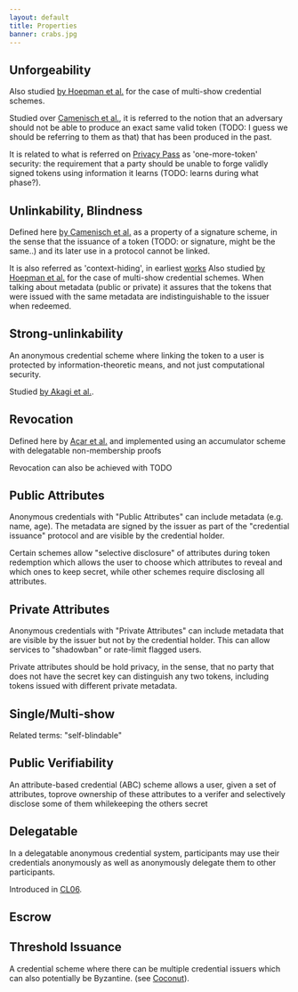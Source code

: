 ```yaml
---
layout: default
title: Properties
banner: crabs.jpg
---
```


## Unforgeability

Also studied [by Hoepman et al.](https://eprint.iacr.org/2015/842.pdf) for the
case of multi-show credential schemes.

Studied over [Camenisch et al.](https://eprint.iacr.org/2015/580.pdf), it is
referred to the notion that an adversary should not be able to produce an exact
same valid token (TODO: I guess we should be referring to them as that) that has
been produced in the past.

It is related to what is referred
on [Privacy Pass](https://www.petsymposium.org/2018/files/papers/issue3/popets-2018-0026.pdf)
as 'one-more-token' security: the requirement that a party should be unable to
forge validly signed tokens using information it learns (TODO: learns during what phase?).

## Unlinkability, Blindness

Defined here [by Camenisch et al.](https://eprint.iacr.org/2015/580.pdf) as a
property of a signature scheme, in the sense that the issuance of a token
(TODO: or signature, might be the same..) and its later use in a protocol
cannot be linked.

It is also referred as 'context-hiding', in earliest [works](https://eprint.iacr.org/2013/179.pdf)
Also studied [by Hoepman et al.](https://eprint.iacr.org/2015/842.pdf) for the case of multi-show credential schemes.
When talking about metadata (public or private) it assures that the tokens that
were issued with the same metadata are indistinguishable to the issuer when
redeemed.

## Strong-unlinkability

An anonymous credential scheme where linking the token to a user is protected
by information-theoretic means, and not just computational security.

Studied [by Akagi et al.](https://www.researchgate.net/publication/220797020_An_Efficient_Anonymous_Credential_System).

## Revocation

Defined here by [Acar et al.](https://www.iacr.org/archive/pkc2011/65710436/65710436.pdf) and
implemented using an accumulator scheme with delegatable non-membership proofs

Revocation can also be achieved with TODO

## Public Attributes

Anonymous credentials with "Public Attributes" can include metadata (e.g. name,
age). The metadata are signed by the issuer as part of the "credential
issuance" protocol and are visible by the credential holder.

Certain schemes allow "selective disclosure" of attributes during token
redemption which allows the user to choose which attributes to reveal and which
ones to keep secret, while other schemes require disclosing all attributes.

## Private Attributes

Anonymous credentials with "Private Attributes" can include metadata that are
visible by the issuer but not by the credential holder. This can allow services
to "shadowban" or rate-limit flagged users.

Private attributes should be hold privacy, in the sense, that no party that does
not have the secret key can distinguish any two tokens, including tokens issued
with different private metadata.

## Single/Multi-show

Related terms: "self-blindable"

## Public Verifiability

An attribute-based credential (ABC) scheme allows a user, given a set of
attributes, toprove ownership of these attributes to a verifer and selectively
disclose some of them whilekeeping the others secret

## Delegatable

In a delegatable anonymous credential system, participants may use their
credentials anonymously as well as anonymously delegate them to other
participants.

Introduced in [CL06]({{site.baseurl}}/schemes.html#cl06).

## Escrow



## Threshold Issuance

A credential scheme where there can be multiple credential issuers which can
also potentially be Byzantine. (see [Coconut](https://arxiv.org/pdf/1802.07344.pdf)).


